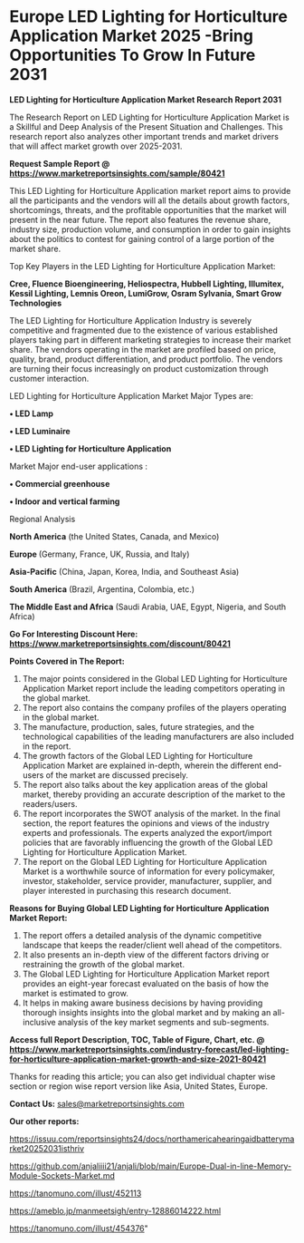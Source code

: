 # Europe LED Lighting for Horticulture Application Market 2025 -Bring Opportunities To Grow In Future 2031

<strong>LED Lighting for Horticulture Application Market Research Report 2031</strong>

The Research Report on LED Lighting for Horticulture Application Market is a Skillful and Deep Analysis of the Present Situation and Challenges. This research report also analyzes other important trends and market drivers that will affect market growth over 2025-2031.

<strong>Request Sample Report @ <a href=https://www.marketreportsinsights.com/sample/80421>https://www.marketreportsinsights.com/sample/80421</a></strong>

This LED Lighting for Horticulture Application market report aims to provide all the participants and the vendors will all the details about growth factors, shortcomings, threats, and the profitable opportunities that the market will present in the near future. The report also features the revenue share, industry size, production volume, and consumption in order to gain insights about the politics to contest for gaining control of a large portion of the market share.

Top Key Players in the LED Lighting for Horticulture Application Market:

<strong>Cree, Fluence Bioengineering, Heliospectra, Hubbell Lighting, Illumitex, Kessil Lighting, Lemnis Oreon, LumiGrow, Osram Sylvania, Smart Grow Technologies</strong>

The LED Lighting for Horticulture Application Industry is severely competitive and fragmented due to the existence of various established players taking part in different marketing strategies to increase their market share. The vendors operating in the market are profiled based on price, quality, brand, product differentiation, and product portfolio. The vendors are turning their focus increasingly on product customization through customer interaction.

LED Lighting for Horticulture Application Market Major Types are:

<strong>• LED Lamp

• LED Luminaire

• LED Lighting for Horticulture Application</strong>

Market Major end-user applications :

<strong>• Commercial greenhouse

• Indoor and vertical farming</strong>

Regional Analysis

</u><strong><b>North America</b></strong> (the United States, Canada, and Mexico)

<strong><b>Europe </b></strong>(Germany, France, UK, Russia, and Italy)

<strong><b>Asia-Pacific</b></strong> (China, Japan, Korea, India, and Southeast Asia)

<strong><b>South America</b></strong> (Brazil, Argentina, Colombia, etc.)

<strong><b>The Middle East and Africa</b></strong> (Saudi Arabia, UAE, Egypt, Nigeria, and South Africa)

<strong>Go For Interesting Discount Here: <a href=https://www.marketreportsinsights.com/discount/80421>https://www.marketreportsinsights.com/discount/80421</a></strong>

<strong>Points Covered in The Report:</strong>
<ol>
  <li>The major points considered in the Global LED Lighting for Horticulture Application Market report include the leading competitors operating in the global market.</li>
  <li>The report also contains the company profiles of the players operating in the global market.</li>
  <li>The manufacture, production, sales, future strategies, and the technological capabilities of the leading manufacturers are also included in the report.</li>
  <li>The growth factors of the Global LED Lighting for Horticulture Application Market are explained in-depth, wherein the different end-users of the market are discussed precisely.</li>
  <li>The report also talks about the key application areas of the global market, thereby providing an accurate description of the market to the readers/users.</li>
  <li>The report incorporates the SWOT analysis of the market. In the final section, the report features the opinions and views of the industry experts and professionals. The experts analyzed the export/import policies that are favorably influencing the growth of the Global LED Lighting for Horticulture Application Market.</li>
  <li>The report on the Global LED Lighting for Horticulture Application Market is a worthwhile source of information for every policymaker, investor, stakeholder, service provider, manufacturer, supplier, and player interested in purchasing this research document.</li>
</ol>
<strong>Reasons for Buying Global LED Lighting for Horticulture Application Market Report:</strong>

<ol>
  <li>The report offers a detailed analysis of the dynamic competitive landscape that keeps the reader/client well ahead of the competitors.</li>
  <li>It also presents an in-depth view of the different factors driving or restraining the growth of the global market.</li>
  <li>The Global LED Lighting for Horticulture Application Market report provides an eight-year forecast evaluated on the basis of how the market is estimated to grow.</li>
  <li>It helps in making aware business decisions by having providing thorough insights insights into the global market and by making an all-inclusive analysis of the key market segments and sub-segments.</li>
</ol>
<strong>Access full Report Description, TOC, Table of Figure, Chart, etc. @ <a href=https://www.marketreportsinsights.com/industry-forecast/led-lighting-for-horticulture-application-market-growth-and-size-2021-80421>https://www.marketreportsinsights.com/industry-forecast/led-lighting-for-horticulture-application-market-growth-and-size-2021-80421</a></strong>


Thanks for reading this article; you can also get individual chapter wise section or region wise report version like Asia, United States, Europe.

<strong>Contact Us:</strong>
sales@marketreportsinsights.com

<strong>Our other reports:</strong>

<a href=https://issuu.com/reportsinsights24/docs/northamericahearingaidbatterymarket20252031isthriv>https://issuu.com/reportsinsights24/docs/northamericahearingaidbatterymarket20252031isthriv</a>

<a href=https://github.com/anjaliiii21/anjali/blob/main/Europe-Dual-in-line-Memory-Module-Sockets-Market.md>https://github.com/anjaliiii21/anjali/blob/main/Europe-Dual-in-line-Memory-Module-Sockets-Market.md</a>

<a href=https://tanomuno.com/illust/452113>https://tanomuno.com/illust/452113</a>

<a href=https://ameblo.jp/manmeetsigh/entry-12886014222.html>https://ameblo.jp/manmeetsigh/entry-12886014222.html</a>

<a href=https://tanomuno.com/illust/454376>https://tanomuno.com/illust/454376</a>"
